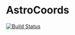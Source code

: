 # AstroCoords

[![Build Status](https://github.com/jmurphy6895/AstroCoords.jl/actions/workflows/CI.yml/badge.svg?branch=master)](https://github.com/jmurphy6895/AstroCoords.jl/actions/workflows/CI.yml?query=branch%3Amaster)
